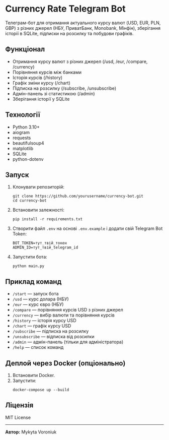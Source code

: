 # Currency Rate Telegram Bot

Телеграм-бот для отримання актуального курсу валют (USD, EUR, PLN, GBP) з різних джерел (НБУ, ПриватБанк, Monobank, Мінфін), зберігання історії в SQLite, підписки на розсилку та побудови графіків.

## Функціонал

- Отримання курсу валют з різних джерел (/usd, /eur, /compare, /currency)
- Порівняння курсів між банками
- Історія курсів (/history)
- Графік зміни курсу (/chart)
- Підписка на розсилку (/subscribe, /unsubscribe)
- Адмін-панель зі статистикою (/admin)
- Зберігання історії у SQLite

## Технології

- Python 3.10+
- aiogram
- requests
- beautifulsoup4
- matplotlib
- SQLite
- python-dotenv

## Запуск

1. Клонувати репозиторій:
    ```
    git clone https://github.com/yourusername/currency-bot.git
    cd currency-bot
    ```
2. Встановити залежності:
    ```
    pip install -r requirements.txt
    ```
3. Створити файл `.env` на основі `.env.example` і додати свій Telegram Bot Token:
    ```
    BOT_TOKEN=тут_твій_токен
    ADMIN_ID=тут_твій_telegram_id
    ```
4. Запустити бота:
    ```
    python main.py
    ```

## Приклад команд

- `/start` — запуск бота
- `/usd` — курс долара (НБУ)
- `/eur` — курс євро (НБУ)
- `/compare` — порівняння курсів USD з різних джерел
- `/currency` — вибір валюти та порівняння курсів
- `/history` — історія курсу USD
- `/chart` — графік курсу USD
- `/subscribe` — підписка на розсилку
- `/unsubscribe` — відписка від розсилки
- `/admin` — адмін-панель (тільки для адміністратора)
- `/help` — список команд

## Деплой через Docker (опціонально)

1. Встановити Docker.
2. Запустити:
    ```
    docker-compose up --build
    ```

## Ліцензія

MIT License

---

**Автор:** Mykyta Voroniuk